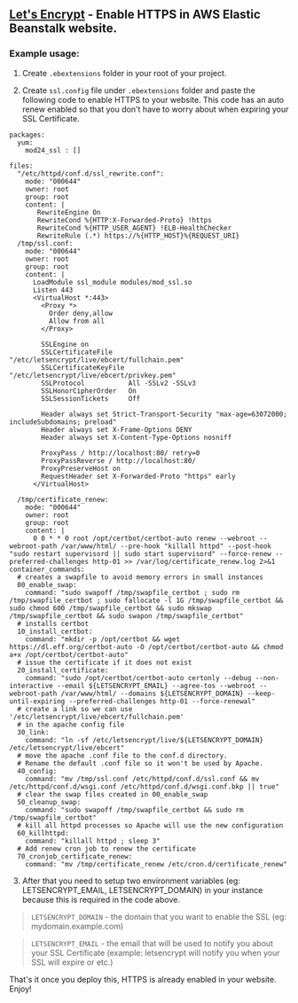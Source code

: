 ## [Let's Encrypt](https://letsencrypt.org/) - Enable HTTPS in AWS Elastic Beanstalk website.

### Example usage:

1. Create `.ebextensions` folder in your root of your project.

2. Create `ssl.config` file under `.ebextensions` folder and paste the following code to enable HTTPS to your website. This code has an auto renew enabled so that you don't have to worry about when expiring your SSL Certificate.

```
packages:
  yum:
    mod24_ssl : []

files:
  "/etc/httpd/conf.d/ssl_rewrite.conf":
    mode: "000644"
    owner: root
    group: root
    content: |
       RewriteEngine On
       RewriteCond %{HTTP:X-Forwarded-Proto} !https
       RewriteCond %{HTTP_USER_AGENT} !ELB-HealthChecker
       RewriteRule (.*) https://%{HTTP_HOST}%{REQUEST_URI}
  /tmp/ssl.conf:
    mode: "000644"
    owner: root
    group: root
    content: |
      LoadModule ssl_module modules/mod_ssl.so
      Listen 443
      <VirtualHost *:443>
        <Proxy *>
          Order deny,allow
          Allow from all
        </Proxy>

        SSLEngine on
        SSLCertificateFile "/etc/letsencrypt/live/ebcert/fullchain.pem"
        SSLCertificateKeyFile "/etc/letsencrypt/live/ebcert/privkey.pem"
        SSLProtocol           All -SSLv2 -SSLv3
        SSLHonorCipherOrder   On
        SSLSessionTickets     Off

        Header always set Strict-Transport-Security "max-age=63072000; includeSubdomains; preload"
        Header always set X-Frame-Options DENY
        Header always set X-Content-Type-Options nosniff

        ProxyPass / http://localhost:80/ retry=0
        ProxyPassReverse / http://localhost:80/
        ProxyPreserveHost on
        RequestHeader set X-Forwarded-Proto "https" early
      </VirtualHost>

  /tmp/certificate_renew:
    mode: "000644"
    owner: root
    group: root
    content: |
      0 0 * * 0 root /opt/certbot/certbot-auto renew --webroot --webroot-path /var/www/html/ --pre-hook "killall httpd" --post-hook "sudo restart supervisord || sudo start supervisord" --force-renew --preferred-challenges http-01 >> /var/log/certificate_renew.log 2>&1
container_commands:
  # creates a swapfile to avoid memory errors in small instances
  00_enable_swap:
    command: "sudo swapoff /tmp/swapfile_certbot ; sudo rm /tmp/swapfile_certbot ; sudo fallocate -l 1G /tmp/swapfile_certbot && sudo chmod 600 /tmp/swapfile_certbot && sudo mkswap /tmp/swapfile_certbot && sudo swapon /tmp/swapfile_certbot"
  # installs certbot
  10_install_certbot:
    command: "mkdir -p /opt/certbot && wget https://dl.eff.org/certbot-auto -O /opt/certbot/certbot-auto && chmod a+x /opt/certbot/certbot-auto"
  # issue the certificate if it does not exist
  20_install_certificate:
    command: "sudo /opt/certbot/certbot-auto certonly --debug --non-interactive --email ${LETSENCRYPT_EMAIL} --agree-tos --webroot --webroot-path /var/www/html/ --domains ${LETSENCRYPT_DOMAIN} --keep-until-expiring --preferred-challenges http-01 --force-renewal"
  # create a link so we can use '/etc/letsencrypt/live/ebcert/fullchain.pem'
  # in the apache config file
  30_link:
    command: "ln -sf /etc/letsencrypt/live/${LETSENCRYPT_DOMAIN} /etc/letsencrypt/live/ebcert"
  # move the apache .conf file to the conf.d directory.
  # Rename the default .conf file so it won't be used by Apache.
  40_config:
    command: "mv /tmp/ssl.conf /etc/httpd/conf.d/ssl.conf && mv /etc/httpd/conf.d/wsgi.conf /etc/httpd/conf.d/wsgi.conf.bkp || true"
  # clear the swap files created in 00_enable_swap
  50_cleanup_swap:
    command: "sudo swapoff /tmp/swapfile_certbot && sudo rm /tmp/swapfile_certbot"
  # kill all httpd processes so Apache will use the new configuration
  60_killhttpd:
    command: "killall httpd ; sleep 3"
  # Add renew cron job to renew the certificate
  70_cronjob_certificate_renew:
    command: "mv /tmp/certificate_renew /etc/cron.d/certificate_renew"
```

3. After that you need to setup two environment variables (eg: LETSENCRYPT_EMAIL, LETSENCRYPT_DOMAIN) in your instance because this is required in the code above.

> `LETSENCRYPT_DOMAIN` - the domain that you want to enable the SSL (eg: mydomain.example.com)

> `LETSENCRYPT_EMAIL` - the email that will be used to notify you about your SSL Certificate (example: letsencrypt will notify you when your SSL will expire or etc.)

That's it once you deploy this, HTTPS is already enabled in your website. Enjoy!
